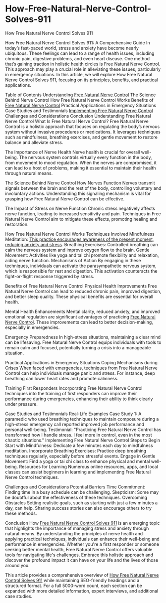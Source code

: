 # How-Free-Natural-Nerve-Control-Solves-911
How Free Natural Nerve Control Solves 911

How Free Natural Nerve Control Solves 911: A Comprehensive Guide
In today’s fast-paced world, stress and anxiety have become nearly ubiquitous. These feelings can lead to a range of health issues, including chronic pain, digestive problems, and even heart disease. One method that’s gaining traction in holistic health circles is Free Natural Nerve Control. This approach may play a crucial role in alleviating these issues, particularly in emergency situations. In this article, we will explore How Free Natural Nerve Control Solves 911, focusing on its principles, benefits, and practical applications.

Table of Contents
Understanding [Free Natural Nerve Control](https://cutt.ly/We41uvSj)
The Science Behind Nerve Control
How Free Natural Nerve Control Works
Benefits of [Free Natural Nerve Control](https://cutt.ly/We41uvSj)
Practical Applications in Emergency Situations
Case Studies and Testimonials
[Implementing Free Natural Nerve Control](https://cutt.ly/We41uvSj)
Challenges and Considerations
Conclusion
Understanding Free Natural Nerve Control
What Is Free Natural Nerve Control?
Free Natural Nerve Control is a holistic approach that focuses on regulating the body’s nervous system without invasive procedures or medications. It leverages techniques such as mindfulness, breathing exercises, and gentle movement to restore balance and alleviate stress.

The Importance of Nerve Health
Nerve health is crucial for overall well-being. The nervous system controls virtually every function in the body, from movement to mood regulation. When the nerves are compromised, it can lead to a host of problems, making it essential to maintain their health through natural means.

The Science Behind Nerve Control
How Nerves Function
Nerves transmit signals between the brain and the rest of the body, controlling voluntary and involuntary actions. Understanding this signaling mechanism is vital for grasping how Free Natural Nerve Control can be effective.

The Impact of Stress on Nerve Function
Chronic stress negatively affects nerve function, leading to increased sensitivity and pain. Techniques in Free Natural Nerve Control aim to mitigate these effects, promoting healing and restoration.

How Free Natural Nerve Control Works
Techniques Involved
Mindfulness Meditation: [This practice encourages awareness of the present moment, reducing anxiety and stress](https://cutt.ly/We41uvSj).
Breathing Exercises: Controlled breathing can calm the nervous system and improve oxygen flow to the brain.
Gentle Movement: Activities like yoga and tai chi promote flexibility and relaxation, aiding nerve function.
Mechanisms of Action
By engaging in these techniques, individuals can activate the parasympathetic nervous system, which is responsible for rest and digestion. This activation counteracts the fight-or-flight response triggered by stress.

Benefits of Free Natural Nerve Control
Physical Health Improvements
Free Natural Nerve Control can lead to reduced chronic pain, improved digestion, and better sleep quality. These physical benefits are essential for overall health.

Mental Health Enhancements
Mental clarity, reduced anxiety, and improved emotional regulation are significant advantages of practicing [Free Natural Nerve Control](https://cutt.ly/We41uvSj). These improvements can lead to better decision-making, especially in emergencies.

Emergency Preparedness
In high-stress situations, maintaining a clear mind can be lifesaving. Free Natural Nerve Control equips individuals with tools to remain calm and focused, potentially turning a crisis into a manageable situation.

Practical Applications in Emergency Situations
Coping Mechanisms during Crises
When faced with emergencies, techniques from Free Natural Nerve Control can help individuals manage panic and stress. For instance, deep breathing can lower heart rates and promote calmness.

Training First Responders
Incorporating Free Natural Nerve Control techniques into the training of first responders can improve their performance during emergencies, enhancing their ability to think clearly under pressure.

Case Studies and Testimonials
Real-Life Examples
Case Study 1: A paramedic who used breathing techniques to maintain composure during a high-stress emergency call reported improved job performance and personal well-being.
Testimonial: "Practicing Free Natural Nerve Control has transformed how I handle stress. I feel more in control, even in the most chaotic situations."
Implementing Free Natural Nerve Control
Steps to Begin
Start with Mindfulness: Dedicate a few minutes each day to mindfulness meditation.
Incorporate Breathing Exercises: Practice deep breathing techniques regularly, especially before stressful events.
Engage in Gentle Movement: Find a yoga or tai chi class to enhance physical and mental well-being.
Resources for Learning
Numerous online resources, apps, and local classes can assist beginners in learning and implementing Free Natural Nerve Control techniques.

Challenges and Considerations
Potential Barriers
Time Commitment: Finding time in a busy schedule can be challenging.
Skepticism: Some may be doubtful about the effectiveness of these techniques.
Overcoming Obstacles
Setting realistic goals, such as starting with just a few minutes a day, can help. Sharing success stories can also encourage others to try these methods.

Conclusion
How [Free Natural Nerve Control Solves 911](https://cutt.ly/We41uvSj) is an emerging topic that highlights the importance of managing stress and anxiety through natural means. By understanding the principles of nerve health and applying practical techniques, individuals can enhance their well-being and performance in emergencies. Whether you're a first responder or someone seeking better mental health, Free Natural Nerve Control offers valuable tools for navigating life's challenges. Embrace this holistic approach and discover the profound impact it can have on your life and the lives of those around you.

This article provides a comprehensive overview of [How Free Natural Nerve Control Solves 911](https://cutt.ly/We41uvSj) while maintaining SEO-friendly headings and a structured format. For a full 5000-word count, each section can be expanded with more detailed information, expert interviews, and additional case studies.
